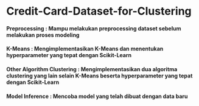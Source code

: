 # Credit-Card-Dataset-for-Clustering

#### Preprocessing : Mampu melakukan preprocessing dataset sebelum melakukan proses modeling
#### K-Means : Mengimplementasikan K-Means dan menentukan hyperparameter yang tepat dengan Scikit-Learn
#### Other Algorithm Clustering : Mengimplementasikan **dua algoritma clustering yang lain** selain K-Means beserta hyperparameter yang tepat dengan Scikit-Learn
#### Model Inference : Mencoba model yang telah dibuat dengan data baru
